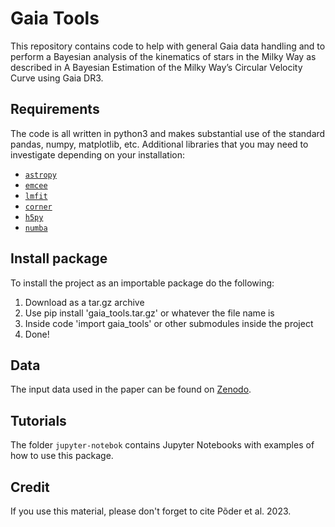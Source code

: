 # Gaia Tools

This repository contains code to help with general Gaia data handling and to perform a Bayesian analysis of the kinematics of stars in the Milky Way as described in A Bayesian Estimation of the Milky Way’s Circular Velocity Curve
using Gaia DR3.


## Requirements

The code is all written in python3 and makes substantial use of the standard pandas, numpy, matplotlib, etc. Additional libraries that you may need to investigate depending on your installation:

* [`astropy`](https://www.astropy.org/)
* [`emcee`](https://emcee.readthedocs.io/en/stable/)
* [`lmfit`](https://lmfit.github.io/lmfit-py/examples/example_brute.html)
* [`corner`](https://corner.readthedocs.io/en/latest/)
* [`h5py`](https://www.h5py.org/)
* [`numba`](http://numba.pydata.org/)


## Install package

To install the project as an importable package do the following:

1) Download as a tar.gz archive
2) Use pip install 'gaia_tools.tar.gz' or whatever the file name is
3) Inside code 'import gaia_tools' or other submodules inside the project
4) Done!


## Data

The input data used in the paper can be found on [Zenodo](https://zenodo.org/record/7755721#.ZBw3QI5BxQp).


## Tutorials

The folder `jupyter-notebok` contains Jupyter Notebooks with examples of how to use this package. 


## Credit
If you use this material, please don't forget to cite Põder et al. 2023.

